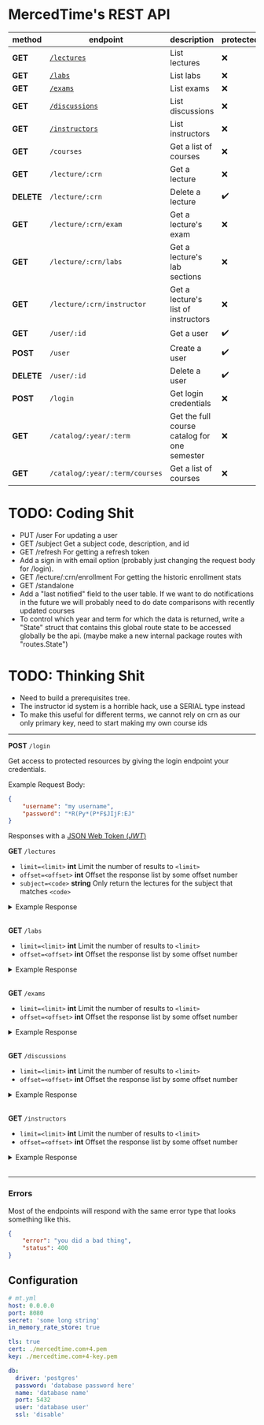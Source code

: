 # MercedTime's REST API

| method     | endpoint                            | description                                  | protected |
| ------     | --------                            | -----------                                  | --------- |
| **GET**    | [`/lectures`](#list-lectures)       | List lectures                                | ❌        |
| **GET**    | [`/labs`](#list-labs)               | List labs                                    | ❌        |
| **GET**    | [`/exams`](#list-exams)             | List exams                                   | ❌        |
| **GET**    | [`/discussions`](#list-discussions) | List discussions                             | ❌        |
| **GET**    | [`/instructors`](#list-instructors) | List instructors                             | ❌        |
| **GET**    | `/courses`                          | Get a list of courses                        | ❌        |
| **GET**    | `/lecture/:crn`                     | Get a lecture                                | ❌        |
| **DELETE** | `/lecture/:crn`                     | Delete a lecture                             | ✔️         |
| **GET**    | `/lecture/:crn/exam`                | Get a lecture's exam                         | ❌        |
| **GET**    | `/lecture/:crn/labs`                | Get a lecture's lab sections                 | ❌        |
| **GET**    | `/lecture/:crn/instructor`          | Get a lecture's list of instructors          | ❌        |
| **GET**    | `/user/:id`                         | Get a user                                   | ✔️         |
| **POST**   | `/user`                             | Create a user                                | ✔️         |
| **DELETE** | `/user/:id`                         | Delete a user                                | ✔️         |
| **POST**   | `/login`                            | Get login credentials                        | ❌        |
| **GET**    | `/catalog/:year/:term`          | Get the full course catalog for one semester | ❌        |
| **GET**    | `/catalog/:year/:term/courses`      | Get a list of courses                        | ❌        |

# TODO: Coding Shit

- PUT /user For updating a user
- GET /subject Get a subject code, description, and id
- GET /refresh For getting a refresh token
- Add a sign in with email option (probably just changing the request body for
  /login).
- GET /lecture/:crn/enrollment For getting the historic enrollment stats
- GET /standalone
- Add a "last notified" field to the user table. If we want to do notifications
  in the future we will probably need to do date comparisons with recently
  updated courses
- To control which year and term for which the data is returned, write a
  "State" struct that contains this global route state to be accessed globally
  be the api. (maybe make a new internal package routes with "routes.State")

# TODO: Thinking Shit

- Need to build a prerequisites tree.
- The instructor id system is a horrible hack, use a SERIAL type instead
- To make this useful for different terms, we cannot rely on crn as our only
  primary key, need to start making my own course ids

---

**POST** `/login`
<a name="login"></a>

Get access to protected resources by giving the login endpoint your credentials.

Example Request Body:

```json
{
    "username": "my username",
    "password": "*R(Py*(P*F$JIjF:EJ"
}
```

Responses with a [JSON Web Token (_JWT_)](https://jwt.io/)

**GET** `/lectures`
<a name="list-lectures"></a>

- `limit=<limit>` __int__ Limit the number of results to `<limit>`
- `offset=<offset>` __int__ Offset the response list by some offset number
- `subject=<code>` __string__ Only return the lectures for the subject that matches `<code>`

<details><summary>Example Response</summary>

```json
{}
```

</details><br>

**GET** `/labs`
<a name="list-labs"></a>

- `limit=<limit>` __int__ Limit the number of results to `<limit>`
- `offset=<offset>` __int__ Offset the response list by some offset number

<details><summary>Example Response</summary>

```json
{}
```

</details><br>

**GET** `/exams`
<a name="list-exams"></a>

- `limit=<limit>` __int__ Limit the number of results to `<limit>`
- `offset=<offset>` __int__ Offset the response list by some offset number

<details><summary>Example Response</summary>

```json
{}
```

</details><br>

**GET** `/discussions`
<a name="list-discussions"></a>

- `limit=<limit>` __int__ Limit the number of results to `<limit>`
- `offset=<offset>` __int__ Offset the response list by some offset number

<details><summary>Example Response</summary>

```json
{}
```

</details><br>

**GET** `/instructors`
<a name="list-instructors"></a>

- `limit=<limit>` __int__ Limit the number of results to `<limit>`
- `offset=<offset>` __int__ Offset the response list by some offset number

<details><summary>Example Response</summary>

```json
{}
```

</details><br>

---

### Errors

Most of the endpoints will respond with the same error type that looks
something like this.

```json
{
    "error": "you did a bad thing",
    "status": 400
}
```

## Configuration

```yaml
# mt.yml
host: 0.0.0.0
port: 8080
secret: 'some long string'
in_memory_rate_store: true

tls: true
cert: ./mercedtime.com+4.pem
key: ./mercedtime.com+4-key.pem

db:
  driver: 'postgres'
  password: 'database password here'
  name: 'database name'
  port: 5432
  user: 'database user'
  ssl: 'disable'
```

